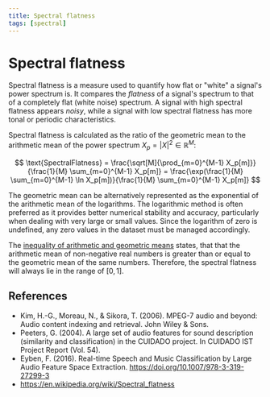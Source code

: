 ```yaml
---
title: Spectral flatness
tags: [spectral]
---
```


# Spectral flatness

Spectral flatness is a measure used to quantify how flat or "white" a signal's power spectrum is. It compares the *flatness* of a signal's spectrum to that of a completely flat (white noise) spectrum.
A signal with high spectral flatness appears *noisy*, while a signal with low spectral flatness has more tonal or periodic characteristics.

Spectral flatness is calculated as the ratio of the geometric mean to the arithmetic mean of the power spectrum $X_p = |X|^2 \in \mathbb{R}^M$:

$$
\text{SpectralFlatness}
= \frac{\sqrt[M]{\prod_{m=0}^{M-1} X_p[m]}}{\frac{1}{M} \sum_{m=0}^{M-1} X_p[m]}
= \frac{\exp(\frac{1}{M} \sum_{m=0}^{M-1} \ln X_p[m])}{\frac{1}{M} \sum_{m=0}^{M-1} X_p[m]}
$$

The geometric mean can be alternatively represented as the exponential of the arithmetic mean of the logarithms. The logarithmic method is often preferred as it provides better numerical stability and accuracy, particularly when dealing with very large or small values. Since the logarithm of zero is undefined, any zero values in the dataset must be managed accordingly.

The [inequality of arithmetic and geometric means](https://en.wikipedia.org/wiki/AM%E2%80%93GM_inequality) states, that that the arithmetic mean of non-negative real numbers is greater than or equal to the geometric mean of the same numbers.
Therefore, the spectral flatness will always lie in the range of $[0, 1]$.

## References

- Kim, H.-G., Moreau, N., & Sikora, T. (2006). MPEG-7 audio and beyond: Audio content indexing and retrieval. John Wiley & Sons.
- Peeters, G. (2004). A large set of audio features for sound description (similarity and classification) in the CUIDADO project. In CUIDADO IST Project Report (Vol. 54).
- Eyben, F. (2016). Real-time Speech and Music Classification by Large Audio Feature Space Extraction. https://doi.org/10.1007/978-3-319-27299-3
- https://en.wikipedia.org/wiki/Spectral_flatness
